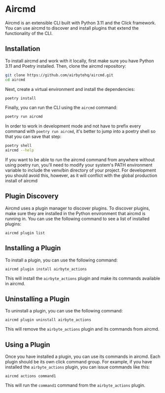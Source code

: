 # Aircmd

Aircmd is an extensible CLI built with Python 3.11 and the Click framework. You can use aircmd to discover and install plugins that extend the functionality of the CLI. 

## Installation

To install aircmd and work with it locally, first make sure you have Python 3.11 and Poetry installed. Then, clone the aircmd repository:

```bash
git clone https://github.com/airbytehq/aircmd.git
cd aircmd
```

Next, create a virtual environment and install the dependencies:

```bash
poetry install
```

Finally, you can run the CLI using the `aircmd` command:

```bash
poetry run aircmd
```

In order to work in development mode and not have to prefix every command with `poetry run aircmd`, it's better to jump into a poetry shell so that you can save that step:

```bash
poetry shell
aircmd --help
```

If you want to be able to run the aircmd command from anywhere without using poetry run, you'll need to modify your system's PATH environment variable to include the venv/bin directory of your project. For development you should avoid this, however, as it will conflict with the global production install of aircmd 

## Plugin Discovery

Aircmd uses a plugin manager to discover plugins. To discover plugins, make sure they are installed in the Python environment that aircmd is running in. You can use the following command to see a list of installed plugins:

```
aircmd plugin list
```

## Installing a Plugin

To install a plugin, you can use the following command:

```
aircmd plugin install airbyte_actions
```

This will install the `airbyte_actions` plugin and make its commands available in aircmd.

## Uninstalling a Plugin

To uninstall a plugin, you can use the following command:

```
aircmd plugin uninstall airbyte_actions
```

This will remove the `airbyte_actions` plugin and its commands from aircmd. 

## Using a Plugin

Once you have installed a plugin, you can use its commands in aircmd. Each plugin should be its own click command group. For example, if you have installed the `airbyte_actions` plugin, you can issue commands like this:

```
aircmd actions command1
```

This will run the `command1` command from the `airbyte_actions` plugin.
